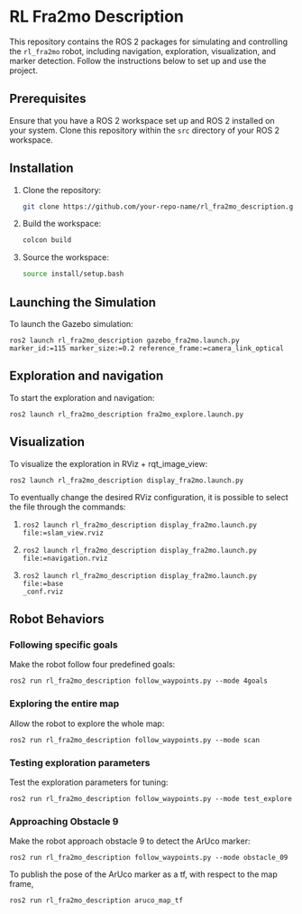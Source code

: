 # RL Fra2mo Description

This repository contains the ROS 2 packages for simulating and controlling the `rl_fra2mo` robot, including navigation, exploration, visualization, and marker detection. Follow the instructions below to set up and use the project.

## Prerequisites
Ensure that you have a ROS 2 workspace set up and ROS 2 installed on your system. Clone this repository within the `src` directory of your ROS 2 workspace.

## Installation

1. Clone the repository:
   ```bash
   git clone https://github.com/your-repo-name/rl_fra2mo_description.git

2. Build the workspace:
    ``` bash
    colcon build 

3. Source the workspace:
    ```bash
    source install/setup.bash

## Launching the Simulation

To launch the Gazebo simulation:

```
ros2 launch rl_fra2mo_description gazebo_fra2mo.launch.py marker_id:=115 marker_size:=0.2 reference_frame:=camera_link_optical
```

## Exploration and navigation

To start the exploration and navigation:

```
ros2 launch rl_fra2mo_description fra2mo_explore.launch.py
```

## Visualization 

To visualize the exploration in RViz + rqt_image_view:

```
ros2 launch rl_fra2mo_description display_fra2mo.launch.py 
```

To eventually change the desired RViz configuration, it is possible to select the file through the commands:

1. 
    ```
    ros2 launch rl_fra2mo_description display_fra2mo.launch.py file:=slam_view.rviz
    ```
2.  
    ```
    ros2 launch rl_fra2mo_description display_fra2mo.launch.py file:=navigation.rviz
    ```
3. 
    ```
    ros2 launch rl_fra2mo_description display_fra2mo.launch.py file:=base
    _conf.rviz
    ```

## Robot Behaviors

### Following specific goals

Make the robot follow four predefined goals:
```
ros2 run rl_fra2mo_description follow_waypoints.py --mode 4goals
```

### Exploring the entire map

Allow the robot to explore the whole map:

```
ros2 run rl_fra2mo_description follow_waypoints.py --mode scan
```

### Testing exploration parameters

Test the exploration parameters for tuning:
```
ros2 run rl_fra2mo_description follow_waypoints.py --mode test_explore
```

### Approaching Obstacle 9

Make the robot approach obstacle 9 to detect the ArUco marker:

```
ros2 run rl_fra2mo_description follow_waypoints.py --mode obstacle_09
```

To publish the pose of the ArUco marker as a tf, with respect to the map frame,
```
ros2 run rl_fra2mo_description aruco_map_tf
```